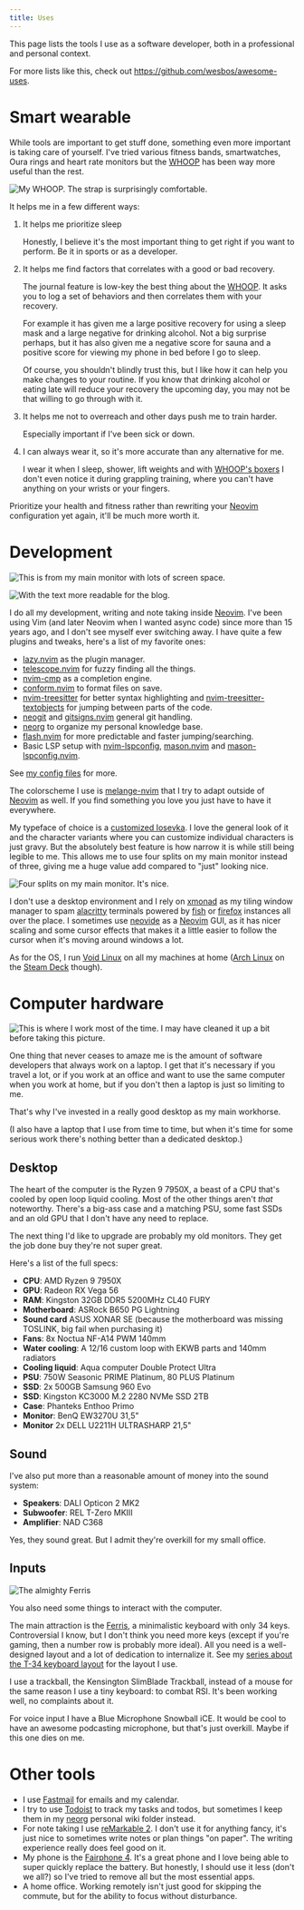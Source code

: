 ```yaml
---
title: Uses
---
```


This page lists the tools I use as a software developer, both in a professional and personal context.

For more lists like this, check out <https://github.com/wesbos/awesome-uses>.


# Smart wearable

While tools are important to get stuff done, something even more important is taking care of yourself.
I've tried various fitness bands, smartwatches, Oura rings and heart rate monitors but the [WHOOP][] has been way more useful than the rest.

![My WHOOP. The strap is surprisingly comfortable.](/images/uses/whoop.jpg)

It helps me in a few different ways:


1. It helps me prioritize sleep

   Honestly, I believe it's the most important thing to get right if you want to perform.
   Be it in sports or as a developer.

1. It helps me find factors that correlates with a good or bad recovery.

   The journal feature is low-key the best thing about the [WHOOP][].
   It asks you to log a set of behaviors and then correlates them with your recovery.

   For example it has given me a large positive recovery for using a sleep mask and a large negative for drinking alcohol.
   Not a big surprise perhaps, but it has also given me a negative score for sauna and a positive score for viewing my phone in bed before I go to sleep.

   Of course, you shouldn't blindly trust this, but I like how it can help you make changes to your routine.
   If you know that drinking alcohol or eating late will reduce your recovery the upcoming day,
   you may not be that willing to go through with it.

1. It helps me not to overreach and other days push me to train harder.

   Especially important if I've been sick or down.

3. I can always wear it, so it's more accurate than any alternative for me.

   I wear it when I sleep, shower, lift weights and with [WHOOP's boxers][boxer] I don't even notice it during grappling training, where you can't have anything on your wrists or your fingers.

Prioritize your health and fitness rather than rewriting your [Neovim][] configuration yet again, it'll be much more worth it.

# Development

![This is from my main monitor with lots of screen space.](/images/uses/neovim_wide.png)

![With the text more readable for the blog.](/images/uses/neovim.png)

I do all my development, writing and note taking inside [Neovim][].
I've been using Vim (and later Neovim when I wanted async code) since more than 15 years ago, and I don't see myself ever switching away.
I have quite a few plugins and tweaks, here's a list of my favorite ones:

- [lazy.nvim] as the plugin manager.
- [telescope.nvim] for fuzzy finding all the things.
- [nvim-cmp] as a completion engine.
- [conform.nvim] to format files on save.
- [nvim-treesitter] for better syntax highlighting and [nvim-treesitter-textobjects][] for jumping between parts of the code.
- [neogit] and [gitsigns.nvim] general git handling.
- [neorg] to organize my personal knowledge base.
- [flash.nvim] for more predictable and faster jumping/searching.
- Basic LSP setup with [nvim-lspconfig], [mason.nvim] and [mason-lspconfig.nvim].

See [my config files][neovim-config] for more.

The colorscheme I use is [melange-nvim] that I try to adapt outside of [Neovim][] as well.
If you find something you love you just have to have it everywhere.

My typeface of choice is a [customized Iosevka][iosevka].
I love the general look of it and the character variants where you can customize individual characters is just gravy.
But the absolutely best feature is how narrow it is while still being legible to me.
This allows me to use four splits on my main monitor instead of three, giving me a huge value add compared to "just" looking nice.

![Four splits on my main monitor. It's nice.](/images/uses/neovim_wide2.png)

I don't use a desktop environment and I rely on [xmonad][] as my tiling window manager to spam [alacritty][] terminals powered by [fish][] or [firefox][] instances all over the place.
I sometimes use [neovide][] as a [Neovim][] GUI, as it has nicer scaling and some cursor effects that makes it a little easier to follow the cursor when it's moving around windows a lot.

As for the OS, I run [Void Linux][] on all my machines at home ([Arch Linux][] on the [Steam Deck][] though).

# Computer hardware

![This is where I work most of the time.  
I may have cleaned it up a bit before taking this picture.](/images/uses/workstation.jpg)

One thing that never ceases to amaze me is the amount of software developers that always work on a laptop.
I get that it's necessary if you travel a lot, or if you work at an office and want to use the same computer when you work at home, but if you don't then a laptop is just so limiting to me.

That's why I've invested in a really good desktop as my main workhorse.

(I also have a laptop that I use from time to time, but when it's time for some serious work there's nothing better than a dedicated desktop.)

## Desktop

The heart of the computer is the Ryzen 9 7950X, a beast of a CPU that's cooled by open loop liquid cooling.
Most of the other things aren't *that* noteworthy. 
There's a big-ass case and a matching PSU, some fast SSDs and an old GPU that I don't have any need to replace.

The next thing I'd like to upgrade are probably my old monitors.
They get the job done buy they're not super great.

Here's a list of the full specs:

- **CPU**: AMD Ryzen 9 7950X
- **GPU**: Radeon RX Vega 56
- **RAM**: Kingston 32GB DDR5 5200MHz CL40 FURY
- **Motherboard**: ASRock B650 PG Lightning
- **Sound card** ASUS XONAR SE (because the motherboard was missing TOSLINK, big fail when purchasing it)
- **Fans**: 8x Noctua NF-A14 PWM 140mm
- **Water cooling**: A 12/16 custom loop with EKWB parts and 140mm radiators
- **Cooling liquid**: Aqua computer Double Protect Ultra
- **PSU**: 750W Seasonic PRIME Platinum, 80 PLUS Platinum
- **SSD**: 2x 500GB Samsung 960 Evo
- **SSD**: Kingston KC3000 M.2 2280 NVMe SSD 2TB
- **Case**: Phanteks Enthoo Primo
- **Monitor**: BenQ EW3270U 31,5"
- **Monitor** 2x DELL U2211H ULTRASHARP 21,5"

## Sound

I've also put more than a reasonable amount of money into the sound system:

- **Speakers**: DALI Opticon 2 MK2
- **Subwoofer**: REL T-Zero MKIII
- **Amplifier**: NAD C368

Yes, they sound great.
But I admit they're overkill for my small office.

## Inputs

![The almighty Ferris](/images/uses/ferris.jpg)

You also need some things to interact with the computer.

The main attraction is the [Ferris][], a minimalistic keyboard with only 34 keys.
Controversial I know, but I don't think you need more keys (except if you're gaming, then a number row is probably more ideal).
All you need is a well-designed layout and a lot of dedication to internalize it.
See my [series about the T-34 keyboard layout](/series/t-34/) for the layout I use.

I use a trackball, the Kensington SlimBlade Trackball, instead of a mouse for the same reason I use a tiny keyboard:
to combat RSI.
It's been working well, no complaints about it.

For voice input I have a Blue Microphone Snowball iCE.
It would be cool to have an awesome podcasting microphone, but that's just overkill.
Maybe if this one dies on me.

# Other tools

- I use [Fastmail][] for emails and my calendar.
- I try to use [Todoist][] to track my tasks and todos, but sometimes I keep them in my [neorg][] personal wiki folder instead.
- For note taking I use [reMarkable 2][].
  I don't use it for anything fancy, it's just nice to sometimes write notes or plan things "on paper". The writing experience really does feel good on it.
- My phone is the [Fairphone 4][].
  It's a great phone and I love being able to super quickly replace the battery.
  But honestly, I should use it less (don't we all?) so I've tried to remove all but the most essential apps.
- A home office.
  Working remotely isn't just good for skipping the commute, but for the ability to focus without disturbance.

[Neovim]: https://neovim.io/
[neovim-config]: https://github.com/treeman/dotfiles/tree/master/.config/nvim
[Ferris]: https://github.com/pierrechevalier83/ferris
[neovide]: https://github.com/neovide/neovide
[alacritty]: https://alacritty.org/
[iosevka]: /iosevka
[fish]: https://fishshell.com/
[xmonad]: https://xmonad.org/
[melange-nvim]: https://github.com/savq/melange-nvim
[firefox]: https://www.mozilla.org/en-US/firefox/new/
[Void Linux]: https://voidlinux.org/
[Arch Linux]: https://archlinux.org/
[Steam Deck]: https://www.steamdeck.com/en/
[WHOOP]: https://join.whoop.com/EBB986
[boxer]: https://shop.whoop.com/en-eu/products/any-wear-boxer/?sku=927-A2-00-0-0
[neorg]: https://github.com/nvim-neorg/neorg
[Fastmail]: https://www.fastmail.com/
[Todoist]: https://todoist.com
[Fairphone 4]: https://www.fairphone.com/en/
[reMarkable 2]: https://remarkable.com/
[lazy.nvim]: https://github.com/folke/lazy.nvim
[conform.nvim]: https://github.com/stevearc/conform.nvim
[nvim-treesitter-textobjects]: https://github.com/nvim-treesitter/nvim-treesitter-textobjects
[nvim-treesitter]: https://github.com/nvim-treesitter/nvim-treesitter 
[nvim-cmp]: https://github.com/hrsh7th/nvim-cmp
[flash.nvim]: https://github.com/folke/flash.nvim
[neogit]: https://github.com/NeogitOrg/neogit
[gitsigns.nvim]: https://github.com/lewis6991/gitsigns.nvim
[telescope.nvim]: https://github.com/nvim-telescope/telescope.nvim
[nvim-lspconfig]: https://github.com/neovim/nvim-lspconfig
[mason.nvim]: https://github.com/williamboman/mason.nvim
[mason-lspconfig.nvim]: https://github.com/williamboman/mason-lspconfig.nvim

